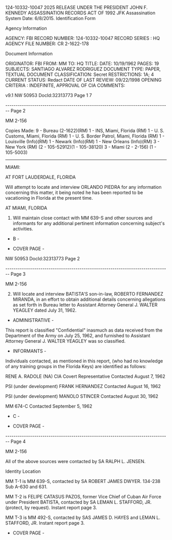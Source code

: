 124-10332-10047 2025 RELEASE UNDER THE PRESIDENT JOHN F. KENNEDY ASSASSINATION RECORDS ACT OF 1992
JFK Assassination System Date: 6/8/2015.
Identification Form

Agency Information

AGENCY: FBI
RECORD NUMBER: 124-10332-10047
RECORD SERIES : HQ
AGENCY FILE NUMBER: CR 2-1622-178

Document Information

ORIGINATOR: FBI
FROM: MM
TO: HQ
TITLE:
DATE: 10/19/1962
PAGES: 19
SUBJECTS: SANTIAGO ALVAREZ RODRIGUEZ
DOCUMENT TYPE: PAPER, TEXTUAL DOCUMENT
CLASSIFICATION: Secret
RESTRICTIONS: 1A; 4
CURRENT STATUS: Redact
DATE OF LAST REVIEW: 09/22/1998
OPENING CRITERIA : INDEFINITE, APPROVAL OF CIA
COMMENTS:

v9.1
NW 50953 DocId:32313773 Page 1
7


-------------------------------------------------------------------------------- Page 2

MM 2-156

Copies Made:
9 - Bureau (2-1622)(RM)
1 - INS, Miami, Florida (RM)
1 - U. S. Customs, Miami, Florida (RM)
1 - U. S. Border Patrol, Miami, Florida (RM)
1 - Louisville (Info)(RM)
1 - Newark (Info)(RM)
1 - New Orleans (Info)(RM)
3 - New York (RM)
(2 - 105-52912)(1 - 105-38120)
3 - Miami
(2 - 2-156) (1 - 105-5003)

* * * * * * * *

MIAMI:

AT FORT LAUDERDALE, FLORIDA

Will attempt to locate and interview ORLANDO PIEDRA for any information concerning this matter, it being noted he has been reported to be vacationing in Florida at the present time.

AT MIAMI, FLORIDA

1. Will maintain close contact with MM 639-S and other sources and informants for any additional pertinent information concerning subject's activities.

- B -

- COVER PAGE -

NW 50953 DocId:32313773 Page 2


-------------------------------------------------------------------------------- Page 3

MM 2-156

2. Will locate and interview BATISTA'S son-in-law, ROBERTO FERNANDEZ MIRANDA, in an effort to obtain additional details concerning allegations as set forth in Bureau letter to Assistant Attorney General J. WALTER YEAGLEY dated July 31, 1962.

- ADMINISTRATIVE -

This report is classified "Confidential" inasmuch as data received from the Department of the Army on July 25, 1962, and furnished to Assistant Attorney General J. WALTER YEAGLEY was so classified.

- INFORMANTS -

Individuals contacted, as mentioned in this report, (who had no knowledge of any training groups in the Florida Keys) are identified as follows:

RENE A. RADOLE (NA)
CIA Covert Representative
Contacted August 7, 1962

PSI (under development) FRANK HERNANDEZ
Contacted August 16, 1962

PSI (under development) MANOLO STINCER
Contacted August 30, 1962

MM 674-C
Contacted September 5, 1962

- C -

- COVER PAGE -


-------------------------------------------------------------------------------- Page 4

MM 2-156

All of the above sources were contacted by SA RALPH L. JENSEN.

Identity
Location

MM T-1 is MM 639-S, contacted by SA ROBERT JAMES DWYER.
134-238 Sub A-630 and 631.

MM T-2 is FELIPE CATASUS PAZOS, former Vice Chief of Cuban Air Force under President BATISTA, contacted by SA LEMAN L. STAFFORD, JR. (protect, by request).
Instant report page 3.

MM T-3 is MM 492-S, contacted by SAS JAMES D. HAYES and LEMAN L. STAFFORD, JR.
Instant report page 3.

- COVER PAGE -
